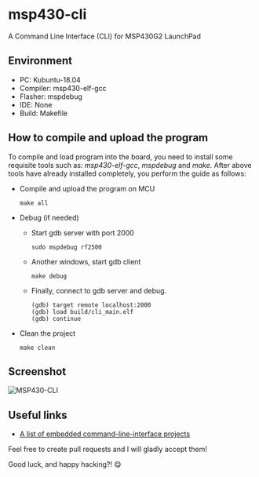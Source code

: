 # msp430-cli

A Command Line Interface (CLI) for MSP430G2 LaunchPad

## Environment

* PC:        Kubuntu-18.04
* Compiler:  msp430-elf-gcc
* Flasher:   mspdebug
* IDE:       None
* Build:     Makefile

## How to compile and upload the program

To compile and load program into the board, you need to install some requisite tools such as: *msp430-elf-gcc*, *mspdebug* and *make*.
After above tools have already installed completely, you perform the guide as follows:

* Compile and upload the program on MCU

  ```shell
  make all
  ```

* Debug (if needed)

  * Start gdb server with port 2000

    ```shell
    sudo mspdebug rf2500
    ```

  * Another windows, start gdb client

    ```shell
    make debug
    ```

  * Finally, connect to gdb server and debug.

    ```shell
    (gdb) target remote localhost:2000
    (gdb) load build/cli_main.elf
    (gdb) continue
    ```

* Clean the project

  ```shell
  make clean
  ```

## Screenshot

![MSP430-CLI](https://raw.githubusercontent.com/nhivp/msp430-cli/master/docs/imgs/msp430-cli.png "MSP430-CLI")

## Useful links

* [A list of embedded command-line-interface projects](http://www.dalescott.net/an-embedded-command-line-interface/)

Feel free to create pull requests and I will gladly accept them!

Good luck, and happy hacking?! :yum:
